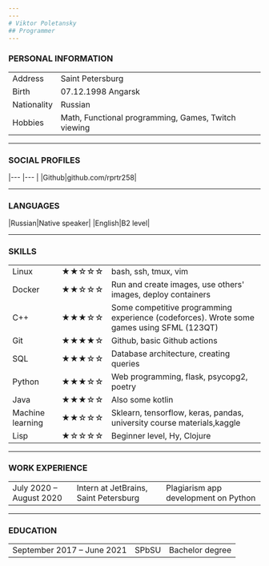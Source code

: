 ```yaml
---
---
# Viktor Poletansky
## Programmer
---
```

### PERSONAL INFORMATION

|||
|--- |--- |
|Address|Saint Petersburg|
|Birth|07.12.1998 Angarsk|
|Nationality|Russian|
|Hobbies|Math, Functional programming, Games, Twitch viewing|

---
### SOCIAL PROFILES

|--- |--- |
|Github|github.com/rprtr258|

---
### LANGUAGES

|Russian|Native speaker|
|English|B2 level|

---
### SKILLS
||||
|--- |--- |--- |
|Linux|★★☆☆☆|bash, ssh, tmux, vim|
|Docker|★★☆☆☆|Run and create images, use others' images, deploy containers|
|C++|★★★☆☆|Some competitive programming experience (codeforces). Wrote some games using SFML (123QT)|
|Git|★★★★☆|Github, basic Github actions|
|SQL|★★★☆☆|Database architecture, creating queries|
|Python|★★★☆☆|Web programming, flask, psycopg2, poetry|
|Java|★★★☆☆|Also some kotlin|
|Machine learning|★★☆☆☆|Sklearn, tensorflow, keras, pandas, university course materials,kaggle|
|Lisp|★☆☆☆☆|Beginner level, Hy, Clojure|
---
### WORK EXPERIENCE
||||
|--- |--- |--- |
|July 2020 – August 2020|Intern at JetBrains, Saint Petersburg|Plagiarism app development on Python|
---
### EDUCATION
||||
|--- |--- |--- |
|September 2017 – June 2021|SPbSU|Bachelor degree|
